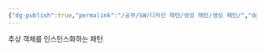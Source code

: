 ```yaml
---
{"dg-publish":true,"permalink":"/공부/SW/디자인 패턴/생성 패턴/생성 패턴/","dgPassFrontmatter":true}
---
```


추상 객체를 인스턴스화하는 패턴